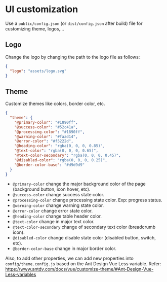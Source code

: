 # UI customization
Use a `public/config.json` (or `dist/config.json` after build) file for customizing theme, logos,...

## Logo
Change the logo by changing the path to the logo file as follows:
```json
{
  "logo": "assets/logo.svg"
}
```

## Theme
Customize themes like colors, border color, etc.
```json
{
  "theme": {
    "@primary-color": "#1890ff",
    "@success-color": "#52c41a",
    "@processing-color": "#1890ff",
    "@warning-color": "#faad14",
    "@error-color": "#f5222d",
    "@heading-color": "rgba(0, 0, 0, 0.85)",
    "@text-color": "rgba(0, 0, 0, 0.65)",
    "@text-color-secondary": "rgba(0, 0, 0, 0.45)",
    "@disabled-color": "rgba(0, 0, 0, 0.25)",
    "@border-color-base": "#d9d9d9"
  }
}
```

- `@primary-color` change the major background color of the page (background button, icon hover, etc).
- `@success-color` change success state color.
- `@processing-color` change processing state color. Exp: progress status.
- `@warning-color` change warning state color.
- `@error-color` change error state color.
- `@heading-color` change table header color.
- `@text-color` change in major text color.
- `@text-color-secondary` change of secondary text color (breadcrumb icon).
- `@disabled-color` change disable state color (disabled button, switch, etc).
- `@border-color-base` change in major border color.

Also, to add other properties, we can add new properties into `config/theme.config.js` based on the Ant Design Vue Less variable. 
Refer: https://www.antdv.com/docs/vue/customize-theme/#Ant-Design-Vue-Less-variables
